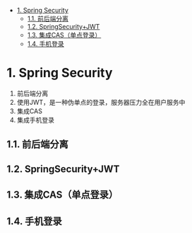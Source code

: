 
<!-- TOC -->

- [1. Spring Security](#1-spring-security)
    - [1.1. 前后端分离](#11-前后端分离)
    - [1.2. SpringSecurity+JWT](#12-springsecurityjwt)
    - [1.3. 集成CAS（单点登录）](#13-集成cas单点登录)
    - [1.4. 手机登录](#14-手机登录)

<!-- /TOC -->

<!-- 

Spring Boot + Vue + CAS 前后端分离实现单点登录方案
https://mp.weixin.qq.com/s/EgyzAQePnCO64ST2W4gtYw
甭管什么登录都给你接入到项目中去
https://mp.weixin.qq.com/s/8uqTXYLZ8FdSCe3HPTTDUw
Spring Security 简单教程以及实现完全前后端分离
https://blog.51cto.com/u_13929722/3425964
Spring Security05--手机验证码登录
https://blog.csdn.net/fengxianaa/article/details/124717610  

 Spring Cloud Gateway + Oauth2 实现统一认证和鉴权！
 https://mp.weixin.qq.com/s/Hlb_BDESR0Gs7dkYy9JDDw

  Spring-Security & JWT 实现 token
 https://mp.weixin.qq.com/s/Dlrxei-hTXh6rVTdb8Ddaw


***系列文章  
https://blog.csdn.net/syc000666/category_9151932.html

-->


# 1. Spring Security  

1. 前后端分离  
2. 使用JWT，是一种伪单点的登录，服务器压力全在用户服务中
3. 集成CAS     
3. 集成手机登录  

<!-- 
总结：
https://blog.csdn.net/fengxianaa?type=blog


https://zhuanlan.zhihu.com/p/479131101


SpringSecurity+JWT使用
https://blog.csdn.net/qq_42218187/article/details/123623413



SpringBoot+SpringSecurity+JWT整合实现单点登录SSO史上最全详解 伪单点（token的验证）
https://blog.csdn.net/weixin_46768610/article/details/112256432

-->

## 1.1. 前后端分离  
<!--
springcloud+gateway+springsecurity+vue前后端登录
https://www.jianshu.com/p/fbabb8684dfd

https://blog.51cto.com/u_13929722/3425964
https://blog.csdn.net/friendlytkyj/article/details/123886947

-->

## 1.2. SpringSecurity+JWT

## 1.3. 集成CAS（单点登录）  

<!-- 

https://wenku.baidu.com/view/ec929aae8462caaedd3383c4bb4cf7ec4afeb612.html


https://www.jb51.net/article/240040.htm

-->


## 1.4. 手机登录

<!-- 
https://blog.csdn.net/fengxianaa/article/details/124717610
-->
